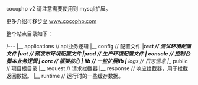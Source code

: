 cocophp v2
请注意需要使用到 mysqli扩展。

更多介绍可移步至 www.cocophp.com

整个站点目录如下：

/---
   |__  applications  // api业务逻辑
   |__  config        // 配置文件
      |___test        // 测试环境配置文件
      |___uat         // 预发布环境配置文件
      |___prod        // 生产环境配置文件
   |__  console       // 控制台脚本业务逻辑
   |__  core          // 框架核心
   |__  lib           // 一些扩展lib
   |__  logs          // 日志信息
   |__  public        // 项目根目录
   |__  request       // 请求拦截器
   |__  response      // 响应拦截器，用于拦截返回数据。
   |__  runtime       // 运行时的一些缓存数据。

